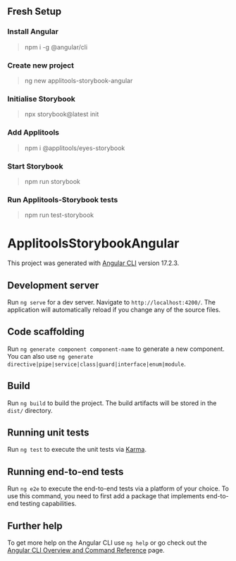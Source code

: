 ## Fresh Setup

### Install Angular
> npm i -g @angular/cli

### Create new project
> ng new applitools-storybook-angular

### Initialise Storybook
> npx storybook@latest init

### Add Applitools
> npm i @applitools/eyes-storybook

### Start Storybook
> npm run storybook

### Run Applitools-Storybook tests
> npm run test-storybook

# ApplitoolsStorybookAngular

This project was generated with [Angular CLI](https://github.com/angular/angular-cli) version 17.2.3.

## Development server

Run `ng serve` for a dev server. Navigate to `http://localhost:4200/`. The application will automatically reload if you change any of the source files.

## Code scaffolding

Run `ng generate component component-name` to generate a new component. You can also use `ng generate directive|pipe|service|class|guard|interface|enum|module`.

## Build

Run `ng build` to build the project. The build artifacts will be stored in the `dist/` directory.

## Running unit tests

Run `ng test` to execute the unit tests via [Karma](https://karma-runner.github.io).

## Running end-to-end tests

Run `ng e2e` to execute the end-to-end tests via a platform of your choice. To use this command, you need to first add a package that implements end-to-end testing capabilities.

## Further help

To get more help on the Angular CLI use `ng help` or go check out the [Angular CLI Overview and Command Reference](https://angular.io/cli) page.

